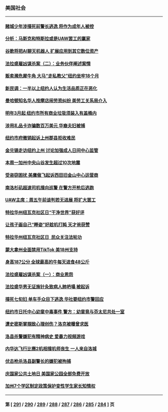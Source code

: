 ### 美国社会
---
#### [赌城少年涉撞死前警长逃逸 将作为成年人被控](../../pages/ncid1078160/n14078116.md) 
#### [分析：马斯克和特斯拉或是UAW罢工的赢家](../../pages/ncid1078160/n14077926.md) 
#### [谷歌将把AI聊天机器人 扩展应用到其它数位资产](../../pages/ncid1078160/n14077402.md) 
#### [法拉盛雇凶谋杀案（二）：业务伙伴阐述案情](../../pages/ncid1078160/n14077406.md) 
#### [贩卖濒危犀牛角 大马“走私教父”纽约坐牢18个月](../../pages/ncid1078160/n14077385.md) 
#### [新民调：一半以上纽约人认为生活品质正在恶化](../../pages/ncid1078160/n14077394.md) 
#### [曼哈顿知名华人按摩店闹劳资纠纷 美劳工关系局介入](../../pages/ncid1078160/n14077409.md) 
#### [明年3月起 纽约市所有商业垃圾须装入有盖桶内](../../pages/ncid1078160/n14077390.md) 
#### [涉用礼品卡诈骗数百万美元 华裔夫妇被捕](../../pages/ncid1078160/n14077387.md) 
#### [纽约市府撤销起诉上州郡县拒收难民](../../pages/ncid1078160/n14077404.md) 
#### [金兑锡走访纽约上州 讨论加强成人日间中心监管](../../pages/ncid1078160/n14077383.md) 
#### [本周一加州中央山谷发生超过10次地震](../../pages/ncid1078160/n14077401.md) 
#### [受盗窃困扰 美鹰傲飞起诉西田旧金山中心运营商](../../pages/ncid1078160/n14077036.md) 
#### [南洛杉矶超速司机撞向巡警 在警方开枪后逃跑](../../pages/ncid1078160/n14077102.md) 
#### [UAW主席：周五午前谈判若无进展 将扩大罢工](../../pages/ncid1078160/n14077055.md) 
#### [特拉华州纽瓦克社区日“干净世界”获好评](../../pages/ncid1078160/n14077034.md) 
#### [让孩子画自己“睡姿”好趁机打盹 天才爸获赞](../../pages/ncid1078160/n14076713.md) 
#### [特拉华州纽瓦克社区日  民众关注法轮功](../../pages/ncid1078160/n14076996.md) 
#### [蒙大拿州全面禁用TikTok 美18州支持](../../pages/ncid1078160/n14076876.md) 
#### [身高187公分 全球最高的牛每天进食48公斤](../../pages/ncid1078160/n14076361.md) 
#### [法拉盛雇凶谋杀案（一）：商业恩怨](../../pages/ncid1078160/n14076626.md) 
#### [法拉盛华男无证施针灸致病人肺坍塌 被起诉](../../pages/ncid1078160/n14076632.md) 
#### [撞死七旬妇 单车手众目下逃逸 华社要纽约市警回应](../../pages/ncid1078160/n14076634.md) 
#### [纽约市日托中心幼童中毒事件 警方：幼童竟与芬太尼共处一室](../../pages/ncid1078160/n14076628.md) 
#### [遭史密斯掌掴致心理创伤？洛克被曝曾求医](../../pages/ncid1078160/n14076516.md) 
#### [洛县杀警嫌犯有精神病史 爱暴力视频游戏](../../pages/ncid1078160/n14076547.md) 
#### [内华达飞行比赛2机相撞机师丧生 一人来自洛城](../../pages/ncid1078160/n14076514.md) 
#### [伏击枪杀洛县副警长的嫌犯被拘捕](../../pages/ncid1078160/n14076420.md) 
#### [庆国家公共土地日 美国家公园全部免费开放](../../pages/ncid1078160/n14076462.md) 
#### [加州7个学区制定政策保护变性学生家长知情权](../../pages/ncid1078160/n14076383.md) 

---
#### 第 [ [291](./291.md) / [290](./290.md) / [289](./289.md) / [288](./288.md) / [287](./287.md) / [286](./286.md) / [285](./285.md) / [284](./284.md) ] 页
